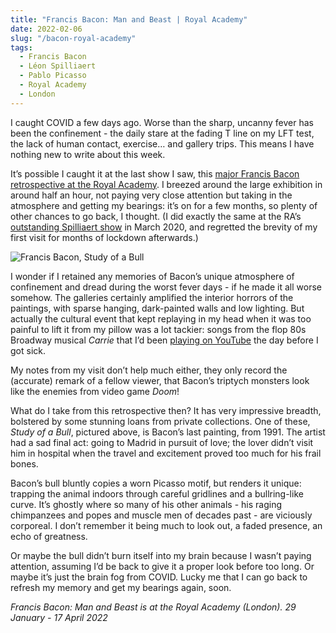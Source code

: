 ```yaml
---
title: "Francis Bacon: Man and Beast | Royal Academy"
date: 2022-02-06
slug: "/bacon-royal-academy"
tags:
  - Francis Bacon
  - Léon Spilliaert
  - Pablo Picasso
  - Royal Academy
  - London
---
```


I caught COVID a few days ago. Worse than the sharp, uncanny fever has been the confinement - the daily stare at the fading T line on my LFT test, the lack of human contact, exercise… and gallery trips. This means I have nothing new to write about this week.

It’s possible I caught it at the last show I saw, this [major Francis Bacon retrospective at the Royal Academy](https://www.royalacademy.org.uk/exhibition/francis-bacondemy). I breezed around the large exhibition in around half an hour, not paying very close attention but taking in the atmosphere and getting my bearings: it’s on for a few months, so plenty of other chances to go back, I thought. (I did exactly the same at the RA’s [outstanding Spilliaert show](/posts/spilliaert-royal-academy) in March 2020, and regretted the brevity of my first visit for months of lockdown afterwards.)

![Francis Bacon, Study of a Bull](/bacon-royal-academy-1.jpeg)

I wonder if I retained any memories of Bacon’s unique atmosphere of confinement and dread during the worst fever days - if he made it all worse somehow. The galleries certainly amplified the interior horrors of the paintings, with sparse hanging, dark-painted walls and low lighting. But actually the cultural event that kept replaying in my head when it was too painful to lift it from my pillow was a lot tackier: songs from the flop 80s Broadway musical *Carrie* that I’d been [playing on YouTube](https://www.youtube.com/watch?v=kBV6-tmKlfM) the day before I got sick.

My notes from my visit don’t help much either, they only record the (accurate) remark of a fellow viewer, that Bacon’s triptych monsters look like the enemies from video game *Doom*!

What do I take from this retrospective then? It has very impressive breadth, bolstered by some stunning loans from private collections. One of these, *Study of a Bull*, pictured above, is Bacon’s last painting, from 1991. The artist had a sad final act: going to Madrid in pursuit of love; the lover didn’t visit him in hospital when the travel and excitement proved too much for his frail bones.

Bacon’s bull bluntly copies a worn Picasso motif, but renders it unique: trapping the animal indoors through careful gridlines and a bullring-like curve. It’s ghostly where so many of his other animals - his raging chimpanzees and popes and muscle men of decades past - are viciously corporeal. I don’t remember it being much to look out, a faded presence, an echo of greatness.

Or maybe the bull didn’t burn itself into my brain because I wasn’t paying attention, assuming I’d be back to give it a proper look before too long. Or maybe it’s just the brain fog from COVID. Lucky me that I can go back to refresh my memory and get my bearings again, soon.

*Francis Bacon: Man and Beast is at the Royal Academy (London). 29 January - 17 April 2022*
